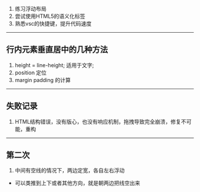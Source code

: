 1. 练习浮动布局
2. 尝试使用HTML5的语义化标签
3. 熟悉vsc的快捷键，提升代码速度

****
## 行内元素垂直居中的几种方法
1. height = line-height; 适用于文字;
2. position 定位
3. margin padding 的计算
****
## 失败记录
1. HTML结构错误，没有版心，也没有响应机制，拖拽导致完全崩溃，修复不可能，重构
****
## 第二次
1. 中间有空线的情况下，两边定宽，各自左右浮动
  - 可以类推到上下或者其他方向，就是朝两边把线空出来